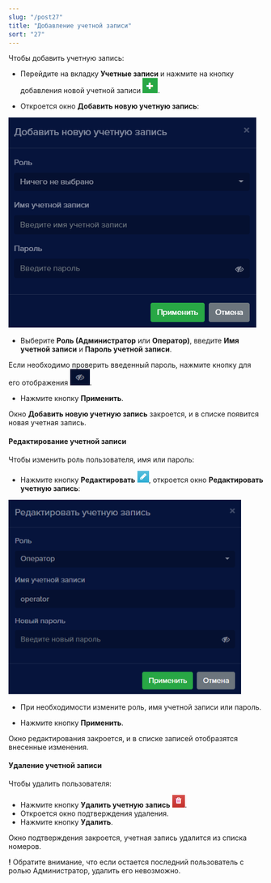 ```yaml
---
slug: "/post27"
title: "Добавление учетной записи"
sort: "27"
---
```


Чтобы добавить учетную запись: 

- Перейдите на вкладку **Учетные записи** и нажмите на кнопку добавления новой учетной записи ![](images/Плюс.png).

- Откроется окно **Добавить новую учетную запись**:

![](images/Уч_зап.png)

- Выберите **Роль (Администратор** или **Оператор)**, введите **Имя учетной записи** и **Пароль учетной записи**.

Если необходимо проверить введенный пароль, нажмите кнопку для его отображения ![](images/Screenshot_41.png).
- Нажмите кнопку **Применить**.

Окно **Добавить новую учетную запись** закроется, и в списке появится новая учетная запись.

#### Редактирование учетной записи

Чтобы изменить роль пользователя, имя или пароль:

- Нажмите кнопку **Редактировать** ![](images/Редактировать.png), откроется окно **Редактировать учетную запись**:

![](images/Screenshot_45.png)

- При необходимости измените роль, имя учетной записи или пароль.

- Нажмите кнопку **Применить**.

Окно редактирования закроется, и в списке записей отобразятся внесенные изменения.

#### Удаление учетной записи

Чтобы удалить пользователя: 

- Нажмите кнопку **Удалить учетную запись** ![](images/Удалить.png).
- Откроется окно подтверждения удаления.
- Нажмите кнопку **Удалить**.

Окно подтверждения закроется, учетная запись удалится из списка номеров.

**!** Обратите внимание, что если остается последний пользователь с ролью Администратор, удалить его невозможно.